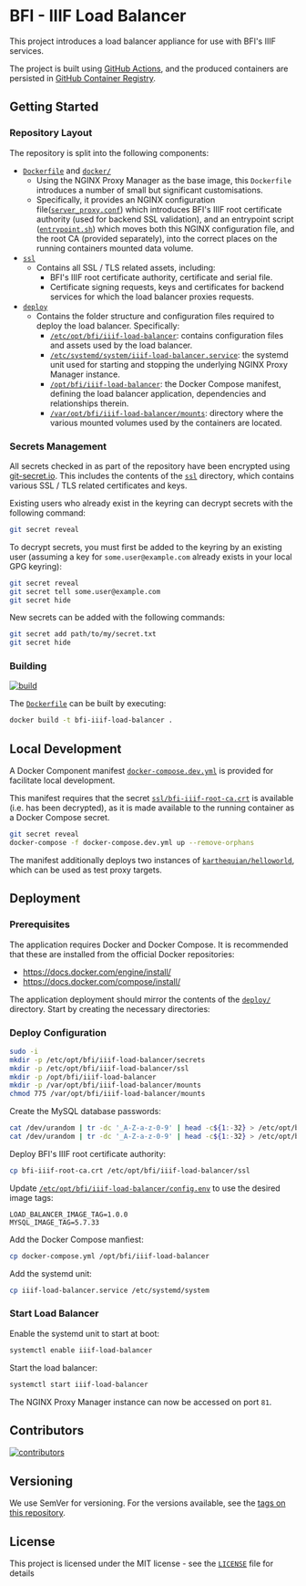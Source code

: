# BFI - IIIF Load Balancer

This project introduces a load balancer appliance for use with BFI's
IIIF services.

The project is built using
[GitHub Actions](https://github.com/bfidatadigipres/bfi-iiif-load-balancer/actions),
and the produced containers are persisted in
[GitHub Container Registry](https://github.com/orgs/bfidatadigipres/packages/container/package/bfi-iiif-load-balancer).

## Getting Started

### Repository Layout

The repository is split into the following components:

- [`Dockerfile`](Dockerfile) and [`docker/`](docker/)
  - Using the NGINX Proxy Manager as the base image, this `Dockerfile`
    introduces a number of small but significant customisations.
  - Specifically, it provides an NGINX configuration
    file([`server_proxy.conf`](docker/etc/bfi/iiif-load-balancer/server_proxy.conf))
    which introduces BFI's IIIF root certificate authority (used for
    backend SSL validation), and an entrypoint script
    ([`entrypoint.sh`](docker/usr/local/bin/entrypoint.sh)) which moves
    both this NGINX configuration file, and the root CA (provided
    separately), into the correct places on the running containers
    mounted data volume.
- [`ssl`](ssl/)
  - Contains all SSL / TLS related assets, including:
    - BFI's IIIF root certificate authority, certificate and serial
      file.
    - Certificate signing requests, keys and certificates for backend
      services for which the load balancer proxies requests.
- [`deploy`](deploy/)
  - Contains the folder structure and configuration files required to
    deploy the load balancer. Specifically:
    - [`/etc/opt/bfi/iiif-load-balancer`](deploy/etc/opt/bfi/iiif-load-balancer):
      contains configuration files and assets used by the load balancer.
    - [`/etc/systemd/system/iiif-load-balancer.service`](deploy/etc/systemd/system/iiif-load-balancer.service):
      the systemd unit used for starting and stopping the underlying
      NGINX Proxy Manager instance.
    - [`/opt/bfi/iiif-load-balancer`](deploy/opt/bfi/iiif-load-balancer):
      the Docker Compose manifest, defining the load balancer
      application, dependencies and relationships therein.
    - [`/var/opt/bfi/iiif-load-balancer/mounts`](deploy/var/opt/bfi/iiif-load-balancer/mounts):
      directory where the various mounted volumes used by the containers
      are located.

### Secrets Management

All secrets checked in as part of the repository have been encrypted
using [git-secret.io](https://git-secret.io/). This includes the
contents of the [`ssl`](ssl/) directory, which contains various SSL /
TLS related certificates and keys.

Existing users who already exist in the keyring can decrypt secrets with
the following command:

```bash
git secret reveal
```

To decrypt secrets, you must first be added to the keyring by an
existing user (assuming a key for `some.user@example.com` already exists
in your local GPG keyring):

```bash
git secret reveal
git secret tell some.user@example.com
git secret hide
```

New secrets can be added with the following commands:

```bash
git secret add path/to/my/secret.txt
git secret hide
```

### Building

[![build](https://github.com/bfidatadigipres/bfi-iiif-load-balancer/actions/workflows/build.yml/badge.svg)](https://github.com/bfidatadigipres/bfi-iiif-load-balancer/actions/workflows/build.yml)

The [`Dockerfile`](Dockerfile) can be built by executing:

```bash
docker build -t bfi-iiif-load-balancer .
```

## Local Development

A Docker Component manifest
[`docker-compose.dev.yml`](docker-compose.dev.yml) is provided for
facilitate local development.

This manifest requires that the secret
[`ssl/bfi-iiif-root-ca.crt`](ssl/bfi-iiif-root-ca.crt) is available
(i.e. has been decrypted), as it is made available to the running
container as a Docker Compose secret.

```bash
git secret reveal
docker-compose -f docker-compose.dev.yml up --remove-orphans
```

The manifest additionally deploys two instances of
[`karthequian/helloworld`](https://hub.docker.com/r/karthequian/helloworld),
which can be used as test proxy targets.

## Deployment

### Prerequisites

The application requires Docker and Docker Compose. It is recommended
that these are installed from the official Docker repositories:

- https://docs.docker.com/engine/install/
- https://docs.docker.com/compose/install/

The application deployment should mirror the contents of the
[`deploy/`](deploy/) directory. Start by creating the necessary
directories:

### Deploy Configuration

```bash
sudo -i
mkdir -p /etc/opt/bfi/iiif-load-balancer/secrets
mkdir -p /etc/opt/bfi/iiif-load-balancer/ssl
mkdir -p /opt/bfi/iiif-load-balancer
mkdir -p /var/opt/bfi/iiif-load-balancer/mounts
chmod 775 /var/opt/bfi/iiif-load-balancer/mounts
```

Create the MySQL database passwords:

```bash
cat /dev/urandom | tr -dc '_A-Z-a-z-0-9' | head -c${1:-32} > /etc/opt/bfi/iiif-load-balancer/secrets/mysql_password
cat /dev/urandom | tr -dc '_A-Z-a-z-0-9' | head -c${1:-32} > /etc/opt/bfi/iiif-load-balancer/secrets/mysql_root_password
```

Deploy BFI's IIIF root certificate authority:

```bash
cp bfi-iiif-root-ca.crt /etc/opt/bfi/iiif-load-balancer/ssl
```

Update
[`/etc/opt/bfi/iiif-load-balancer/config.env`](deploy/etc/opt/bfi/iiif-load-balancer/config.env)
to use the desired image tags:

```text
LOAD_BALANCER_IMAGE_TAG=1.0.0
MYSQL_IMAGE_TAG=5.7.33
```

Add the Docker Compose manfiest:

```bash
cp docker-compose.yml /opt/bfi/iiif-load-balancer
```

Add the systemd unit:

```bash
cp iiif-load-balancer.service /etc/systemd/system
```

### Start Load Balancer

Enable the systemd unit to start at boot:

```bash
systemctl enable iiif-load-balancer
```

Start the load balancer:

```bash
systemctl start iiif-load-balancer
```

The NGINX Proxy Manager instance can now be accessed on port `81`.

## Contributors

[![contributors](https://contrib.rocks/image?repo=bfidatadigipres/bfi-iiif-load-balancer)](https://github.com/bfidatadigipres/bfi-iiif-load-balancer/graphs/contributors)

## Versioning

We use SemVer for versioning. For the versions available, see the [tags
on this repository](https://github.com/bfidatadigipres/bfi-iiif-load-balancer/tags).

## License

This project is licensed under the MIT license - see the
[`LICENSE`](LICENSE) file for details

